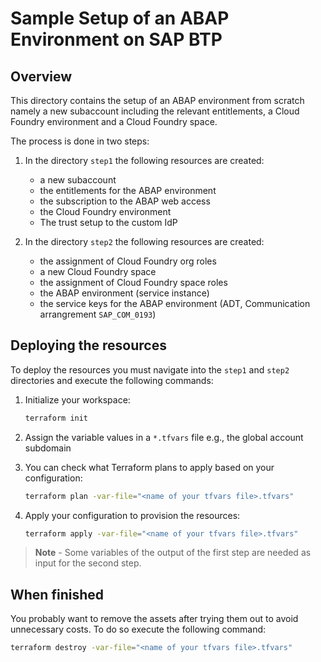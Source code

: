 # Sample Setup of an ABAP Environment on SAP BTP

## Overview

This directory contains the setup of an ABAP environment from scratch namely a new subaccount including the relevant entitlements, a Cloud Foundry environment and a Cloud Foundry space. 

The process is done in two steps:

1. In the directory `step1` the following resources are created:
   - a new subaccount
   - the entitlements for the ABAP environment
   - the subscription to the ABAP web access
   - the Cloud Foundry environment
   - The trust setup to the custom IdP 

2. In the directory `step2` the following resources are created:
   - the assignment of Cloud Foundry org roles
   - a new Cloud Foundry space
   - the assignment of Cloud Foundry space roles
   - the ABAP environment (service instance)
   - the service keys for the ABAP environment (ADT, Communication arrangrement `SAP_COM_0193`)   

## Deploying the resources

To deploy the resources you must navigate into the `step1` and `step2` directories and execute the following commands:

1. Initialize your workspace:

   ```bash
   terraform init
   ```

1. Assign the variable values in a `*.tfvars` file e.g., the global account subdomain

1. You can check what Terraform plans to apply based on your configuration:

   ```bash
   terraform plan -var-file="<name of your tfvars file>.tfvars" 
   ```

1. Apply your configuration to provision the resources:

   ```bash
   terraform apply -var-file="<name of your tfvars file>.tfvars"
   ```

> **Note** - Some variables of the output of the first step are needed as input for the second step.

## When finished

You probably want to remove the assets after trying them out to avoid unnecessary costs. To do so execute the following command:

```bash
terraform destroy -var-file="<name of your tfvars file>.tfvars"
```
